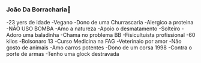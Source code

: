 ### João Da Borracharia🤠
-23 yers de idade
-Vegano
-Dono de uma Churrascaria 
-Alergico a proteina
-NÃO USO BOMBA 
-Amo a natureza
-Apoio o desmatamento
-Solteiro
-Adoro uma baladinha 
-Chama no problema BB
-Fisicultuista profissional
-60 kilos
-Bolsonaro 13
-Curso Medicina na FAG 
-Veterinaio por amor 
-Não gosto de animais
-Amo carros potentes
-Dono de um corsa 1998
-Contra o porte de armas 
-Tenho uma glock destravada
